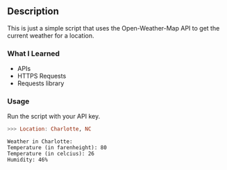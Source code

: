 ## Description
This is just a simple script that uses the Open-Weather-Map API to get the current weather for a location. 

### What I Learned
- APIs
- HTTPS Requests
- Requests library

### Usage
Run the script with your API key.
```hs
>>> Location: Charlotte, NC
```
```
Weather in Charlotte:
Temperature (in farenheight): 80 
Temperature (in celcius): 26
Humidity: 46%
```
